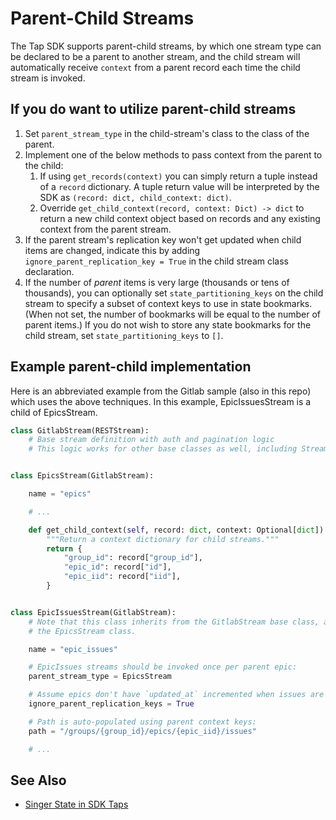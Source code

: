# Parent-Child Streams

The Tap SDK supports parent-child streams, by which one stream type can be declared to
be a parent to another stream, and the child stream will automatically receive `context`
from a parent record each time the child stream is invoked.

## If you do want to utilize parent-child streams

1. Set `parent_stream_type` in the child-stream's class to the class of the parent.
2. Implement one of the below methods to pass context from the parent to the child:
   1. If using `get_records(context)` you can simply return a tuple instead of a `record`
      dictionary. A tuple return value will be interpreted by the SDK as
      `(record: dict, child_context: dict)`.
   1. Override `get_child_context(record, context: Dict) -> dict` to return a new
      child context object based on records and any existing context from the parent stream.
3. If the parent stream's replication key won't get updated when child items are changed,
   indicate this by adding `ignore_parent_replication_key = True` in the child stream
   class declaration.
4. If the number of _parent_ items is very large (thousands or tens of thousands), you can
   optionally set `state_partitioning_keys` on the child stream to specify a subset of context keys to use
   in state bookmarks. (When not set, the number of bookmarks will be equal to the number
   of parent items.) If you do not wish to store any state bookmarks for the child stream, set `state_partitioning_keys` to `[]`.

## Example parent-child implementation

Here is an abbreviated example from the Gitlab sample (also in this repo) which uses the
above techniques.
In this example, EpicIssuesStream is a child of EpicsStream. 

```py
class GitlabStream(RESTStream):
    # Base stream definition with auth and pagination logic 
    # This logic works for other base classes as well, including Stream, GraphQLStream, etc.


class EpicsStream(GitlabStream):

    name = "epics"

    # ...

    def get_child_context(self, record: dict, context: Optional[dict]) -> dict:
        """Return a context dictionary for child streams."""
        return {
            "group_id": record["group_id"],
            "epic_id": record["id"],
            "epic_iid": record["iid"],
        }


class EpicIssuesStream(GitlabStream):
    # Note that this class inherits from the GitlabStream base class, and not from 
    # the EpicsStream class.

    name = "epic_issues"

    # EpicIssues streams should be invoked once per parent epic:
    parent_stream_type = EpicsStream  

    # Assume epics don't have `updated_at` incremented when issues are changed:
    ignore_parent_replication_keys = True

    # Path is auto-populated using parent context keys:
    path = "/groups/{group_id}/epics/{epic_iid}/issues"

    # ...
```

## See Also

- [Singer State in SDK Taps](./implementation/state.md)
